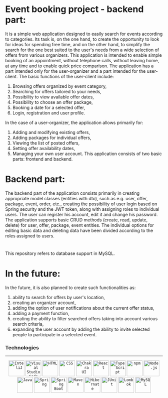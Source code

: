 # Event booking project - backend part:

It is a simple web application designed to easily search for events according to categories. Its task is, on the one hand, to create the opportunity to look for ideas for spending free time, and on the other hand, to simplify the search for the one best suited to the user's needs from a wide selection of offers from various organizers. This application is intended to enable simple booking of an appointment, without telephone calls, without leaving home, at any time and to enable quick price comparison. The application has a part intended only for the user-organizer and a part intended for the user-client.
The basic functions of the user-client include:
1. Browsing offers organized by event category,
2. Searching for offers tailored to your needs,
3. Possibility to view available offer dates,
4. Possibility to choose an offer package,
5. Booking a date for a selected offer,
6. Login, registration and user profile.
   
In the case of a user-organizer, the application allows primarily for:
1. Adding and modifying existing offers,
2. Adding packages for individual offers,
3. Viewing the list of posted offers,
4. Setting offer availability dates,
5. Managing your own user account.
This application consists of two basic parts: frontend and backend.

# Backend part:

The backend part of the application consists primarily in creating appropriate model classes (entities with dto), such as e.g. user, offer, package, event, order, etc., creating the possibility of user login based on Spring security and the JWT token, along with assigning roles to individual users. The user can register his account, edit it and change his password. The application supports basic CRUD methods (create, read, update, delete) for user, offer, package, event entities. The individual options for editing basic data and deleting data have been divided according to the roles assigned to users.
#
This repository refers to database support in MySQL.

# In the future:
In the future, it is also planned to create such functionalities as:
1.	ability to search for offers by user's location,
2.	creating an organizer account,
3.	adding the option of user notifications about the current offer status,
4.	adding a payment function,
5.	creating the ability to filter searched offers taking into account various search criteria,
6.	expanding the user account by adding the ability to invite selected people to participate in a selected event.

### Technologies
***
<div align="center">
	<code><img height="50" src="https://user-images.githubusercontent.com/25181517/192108890-200809d1-439c-4e23-90d3-b090cf9a4eea.png" alt="InteliJ" title="InteliJ" /></code>
	<code><img height="50" src="https://user-images.githubusercontent.com/25181517/192108891-d86b6220-e232-423a-bf5f-90903e6887c3.png" alt="Visual Studio Code" title="Visual Studio Code" /></code>
	<code><img height="50" src="https://user-images.githubusercontent.com/25181517/192158954-f88b5814-d510-4564-b285-dff7d6400dad.png" alt="HTML" title="HTML" /></code>
	<code><img height="50" src="https://user-images.githubusercontent.com/25181517/183898674-75a4a1b1-f960-4ea9-abcb-637170a00a75.png" alt="CSS" title="CSS" /></code>
	<code><img height="50" src="https://user-images.githubusercontent.com/25181517/190887639-d0ba4ec9-ddbe-45dd-bea1-4db83846503e.png" alt="Chakra UI" title="Chakra UI" /></code>
	<code><img height="50" src="https://user-images.githubusercontent.com/25181517/183897015-94a058a6-b86e-4e42-a37f-bf92061753e5.png" alt="React" title="React" /></code>
	<code><img height="50" src="https://user-images.githubusercontent.com/25181517/183890598-19a0ac2d-e88a-4005-a8df-1ee36782fde1.png" alt="TypeScript" title="TypeScript" /></code>
	<code><img height="50" src="https://user-images.githubusercontent.com/25181517/121401671-49102800-c959-11eb-9f6f-74d49a5e1774.png" alt="npm" title="npm" /></code>
	<code><img height="50" src="https://user-images.githubusercontent.com/25181517/183568594-85e280a7-0d7e-4d1a-9028-c8c2209e073c.png" alt="Node.js" title="Node.js" /></code>
	<code><img height="50" src="https://user-images.githubusercontent.com/25181517/117201156-9a724800-adec-11eb-9a9d-3cd0f67da4bc.png" alt="Java" title="Java" /></code>
	<code><img height="50" src="https://user-images.githubusercontent.com/25181517/117201470-f6d56780-adec-11eb-8f7c-e70e376cfd07.png" alt="Spring" title="Spring" /></code>
	<code><img height="50" src="https://user-images.githubusercontent.com/25181517/183891303-41f257f8-6b3d-487c-aa56-c497b880d0fb.png" alt="Spring Boot" title="Spring Boot" /></code>
	<code><img height="50" src="https://user-images.githubusercontent.com/25181517/117207242-07d5a700-adf4-11eb-975e-be04e62b984b.png" alt="Maven" title="Maven" /></code>
	<code><img height="50" src="https://user-images.githubusercontent.com/25181517/117207493-49665200-adf4-11eb-808e-a9c0fcc2a0a0.png" alt="Hibernate" title="Hibernate" /></code>
	<code><img height="50" src="https://user-images.githubusercontent.com/25181517/117533873-484d4480-afef-11eb-9fad-67c8605e3592.png" alt="JUnit" title="JUnit" /></code>
	<code><img height="50" src="https://user-images.githubusercontent.com/25181517/190229463-87fa862f-ccf0-48da-8023-940d287df610.png" alt="Lombok" title="Lombok" /></code>
	<code><img height="50" src="https://user-images.githubusercontent.com/25181517/183896128-ec99105a-ec1a-4d85-b08b-1aa1620b2046.png" alt="MySQL" title="MySQL" /></code>
</div>
